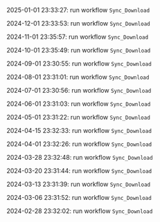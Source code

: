2025-01-01 23:33:27: run workflow `Sync_Download` 

2024-12-01 23:33:53: run workflow `Sync_Download` 

2024-11-01 23:35:57: run workflow `Sync_Download` 

2024-10-01 23:35:49: run workflow `Sync_Download` 

2024-09-01 23:30:55: run workflow `Sync_Download` 

2024-08-01 23:31:01: run workflow `Sync_Download` 

2024-07-01 23:30:56: run workflow `Sync_Download` 

2024-06-01 23:31:03: run workflow `Sync_Download` 

2024-05-01 23:31:22: run workflow `Sync_Download` 

2024-04-15 23:32:33: run workflow `Sync_Download` 

2024-04-01 23:32:26: run workflow `Sync_Download` 

2024-03-28 23:32:48: run workflow `Sync_Download` 

2024-03-20 23:31:44: run workflow `Sync_Download` 

2024-03-13 23:31:39: run workflow `Sync_Download` 

2024-03-06 23:31:52: run workflow `Sync_Download` 

2024-02-28 23:32:02: run workflow `Sync_Download` 


